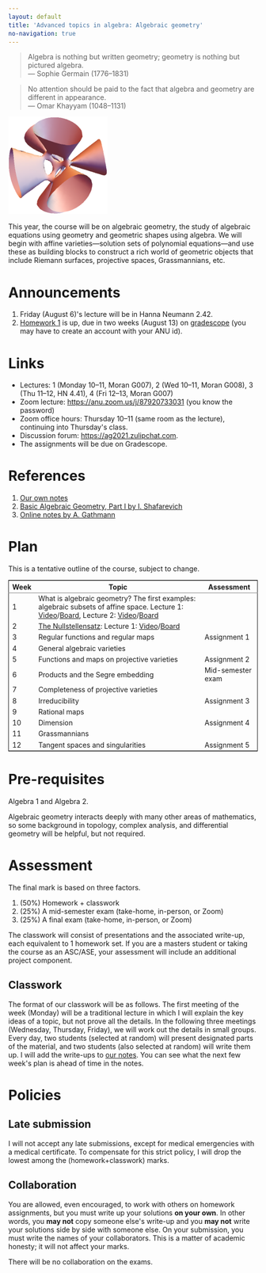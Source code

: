 ```yaml
---
layout: default
title: 'Advanced topics in algebra: Algebraic geometry'
no-navigation: true
---
```


<div class="intro">

> Algebra is nothing but written geometry; geometry is nothing but pictured algebra.  
> &#x2014; Sophie Germain (1776&#x2013;1831)

> No attention should be paid to the fact that algebra and geometry are different in appearance.  
> &#x2014; Omar Khayyam (1048&#x2013;1131)

![The Kummer quartic](K3.png)

</div>

This year, the course will be on algebraic geometry, the study of algebraic equations using geometry and geometric shapes using algebra.
We will begin with affine varieties&#x2014;solution sets of polynomial equations&#x2014;and use these as building blocks to construct a rich world of geometric objects that include Riemann surfaces, projective spaces, Grassmannians, etc.


# Announcements

1.  Friday (August 6)'s lecture will be in Hanna Neumann 2.42.
2.  [Homework 1](hw1.pdf) is up, due in two weeks (August 13) on [gradescope](https://www.gradescope.com/courses/280699) (you may have to create an account with your ANU id).


# Links

-   Lectures: 1 (Monday 10&#x2013;11, Moran G007), 2 (Wed 10&#x2013;11, Moran G008), 3 (Thu 11&#x2013;12, HN 4.41), 4 (Fri 12&#x2013;13, Moran G007)
-   Zoom lecture: <https://anu.zoom.us/j/87920733031> (you know the password)
-   Zoom office hours: Thursday 10&#x2013;11 (same room as the lecture), continuing into Thursday's class.
-   Discussion forum: <https://ag2021.zulipchat.com>.
-   The assignments will be due on Gradescope.


# References

1.  [Our own notes](notes)
2.  [Basic Algebraic Geometry, Part I by I. Shafarevich](https://link.springer.com/book/10.1007/978-3-642-37956-7)
3.  [Online notes by A. Gathmann](https://www.mathematik.uni-kl.de/~gathmann/class/alggeom-2002/alggeom-2002.pdf)


# Plan

This is a tentative outline of the course, subject to change.

<table border="2" cellspacing="0" cellpadding="6" rules="groups" frame="hsides">


<colgroup>
<col  class="org-right" />

<col  class="org-left" />

<col  class="org-left" />
</colgroup>
<thead>
<tr>
<th scope="col" class="org-right">Week</th>
<th scope="col" class="org-left">Topic</th>
<th scope="col" class="org-left">Assessment</th>
</tr>
</thead>

<tbody>
<tr>
<td class="org-right">1</td>
<td class="org-left">What is algebraic geometry? The first examples: algebraic subsets of affine space. Lecture 1: <a href="https://web.microsoftstream.com/video/cf234444-df4b-4b65-8016-a3c1b7539891?channelId=cd4289e5-e630-458c-8ea0-2bd2632faea0">Video</a>/<a href="notes/2021-07-27.pdf">Board</a>, Lecture 2: <a href="https://web.microsoftstream.com/video/9baf2139-0fa8-4419-89f2-aabff250de07?channelId=cd4289e5-e630-458c-8ea0-2bd2632faea0">Video</a>/<a href="notes/2021-07-08.pdf">Board</a></td>
<td class="org-left">&#xa0;</td>
</tr>


<tr>
<td class="org-right">2</td>
<td class="org-left"><a href="classwork02.pdf">The Nullstellensatz</a>: Lecture 1: <a href="https://web.microsoftstream.com/video/307216ea-46a1-40dd-9389-7bde7ea8b439?channelId=cd4289e5-e630-458c-8ea0-2bd2632faea0">Video</a>/<a href="notes/2021-08-02.pdf">Board</a></td>
<td class="org-left">&#xa0;</td>
</tr>


<tr>
<td class="org-right">3</td>
<td class="org-left">Regular functions and regular maps</td>
<td class="org-left">Assignment 1</td>
</tr>


<tr>
<td class="org-right">4</td>
<td class="org-left">General algebraic varieties</td>
<td class="org-left">&#xa0;</td>
</tr>


<tr>
<td class="org-right">5</td>
<td class="org-left">Functions and maps on projective varieties</td>
<td class="org-left">Assignment 2</td>
</tr>


<tr>
<td class="org-right">6</td>
<td class="org-left">Products and the Segre embedding</td>
<td class="org-left">Mid-semester exam</td>
</tr>


<tr>
<td class="org-right">7</td>
<td class="org-left">Completeness of projective varieties</td>
<td class="org-left">&#xa0;</td>
</tr>


<tr>
<td class="org-right">8</td>
<td class="org-left">Irreducibility</td>
<td class="org-left">Assignment 3</td>
</tr>


<tr>
<td class="org-right">9</td>
<td class="org-left">Rational maps</td>
<td class="org-left">&#xa0;</td>
</tr>


<tr>
<td class="org-right">10</td>
<td class="org-left">Dimension</td>
<td class="org-left">Assignment 4</td>
</tr>


<tr>
<td class="org-right">11</td>
<td class="org-left">Grassmannians</td>
<td class="org-left">&#xa0;</td>
</tr>


<tr>
<td class="org-right">12</td>
<td class="org-left">Tangent spaces and singularities</td>
<td class="org-left">Assignment 5</td>
</tr>
</tbody>
</table>


# Pre-requisites

Algebra 1 and Algebra 2.

Algebraic geometry interacts deeply with many other areas of mathematics, so some background in topology, complex analysis, and differential geometry will be helpful, but not required. 


# Assessment

The final mark is based on three factors.

1.  (50%) Homework + classwork
2.  (25%) A mid-semester exam (take-home, in-person, or Zoom)
3.  (25%) A final exam (take-home, in-person, or Zoom)

The classwork will consist of presentations and the associated write-up, each equivalent to 1 homework set.
If you are a masters student or taking the course as an ASC/ASE, your assessment will include an additional project component.


## Classwork

The format of our classwork will be as follows. The first meeting of the week (Monday) will be a traditional lecture in which I will explain the key ideas of a topic, but not prove all the details. In the following three meetings (Wednesday, Thursday, Friday), we will work out the details in small groups. Every day, two students (selected at random) will present designated parts of the material, and two students (also selected at random) will write them up. I will add the write-ups to [our notes](notes). You can see what the next few week's plan is ahead of time in the notes.


# Policies


## Late submission

I will not accept any late submissions, except for medical emergencies with a medical certificate.
To compensate for this strict policy, I will drop the lowest among the (homework+classwork) marks.


## Collaboration

You are allowed, even encouraged, to work with others on homework assignments, but you must write up your solutions **on your own**. In other words, you **may not** copy someone else's write-up and you **may not** write your solutions side by side with someone else. On your submission, you must write the names of your collaborators. This is a matter of academic honesty; it will not affect your marks. 

There will be no collaboration on the exams.

